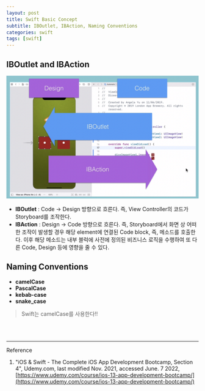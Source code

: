 ```yaml
---
layout: post
title: Swift Basic Concept
subtitle: IBOutlet, IBAction, Naming Conventions
categories: swift
tags: [swift]
---
```


## IBOutlet and IBAction

![IBOutlet and IBAction](/assets/images/posts/2022-06-07-swift-basic-concept/iboutlet-ibaction-flow.png)

* __IBOutlet__ : Code -> Design 방향으로 흐른다. 즉, View Controller의 코드가 Storyboard를 조작한다.
* __IBAction__ : Design -> Code 방향으로 흐른다. 즉, Storyboard에서 화면 상 어떠한 조작이 발생할 경우 해당 element에 연결된 Code block, 즉, 메소드를 호출한다. 이후 해당 메소드는 내부 블럭에 사전에 정의된 비즈니스 로직을 수행하여 또 다른 Code, Design 등에 영향을 줄 수 있다.

## Naming Conventions

* __camelCase__
* __PascalCase__
* __kebab-case__
* __snake_case__

> Swift는 camelCase를 사용한다‼️






<br><br>

---
Reference

1. "iOS & Swift - The Complete iOS App Development Bootcamp, Section 4", Udemy.com, last modified Nov. 2021, accessed June. 7 2022, [https://www.udemy.com/course/ios-13-app-development-bootcamp/](https://www.udemy.com/course/ios-13-app-development-bootcamp/)